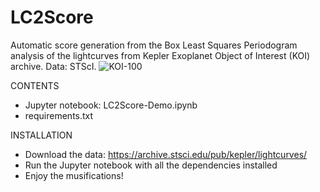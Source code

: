 # LC2Score
Automatic score generation from the Box Least Squares Periodogram analysis of the lightcurves from Kepler Exoplanet Object of Interest (KOI) archive. Data: STScI.
![KOI-100](https://github.com/user-attachments/assets/518222f7-99fa-45fa-82ef-966ae7dc86e8)

CONTENTS

- Jupyter notebook: LC2Score-Demo.ipynb
- requirements.txt

INSTALLATION

- Download the data: https://archive.stsci.edu/pub/kepler/lightcurves/
- Run the Jupyter notebook with all the dependencies installed
- Enjoy the musifications!
